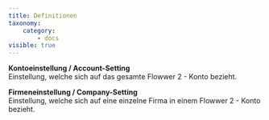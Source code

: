 ```yaml
---
title: Definitionen
taxonomy:
    category:
        - docs
visible: true
---
```


**Kontoeinstellung / Account-Setting**  
Einstellung, welche sich auf das gesamte Flowwer 2 - Konto bezieht.

**Firmeneinstellung / Company-Setting**  
Einstellung, welche sich auf eine einzelne Firma in einem Flowwer 2 - Konto bezieht.